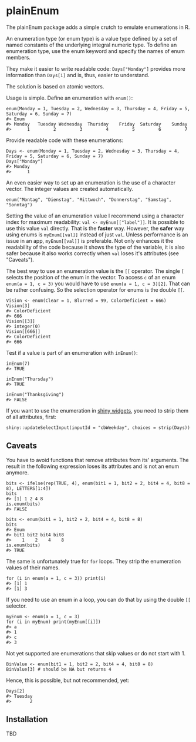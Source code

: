 # plainEnum

The plainEnum package adds a simple crutch to emulate enumerations in R. 

An enumeration type (or enum type) is a value type defined by a set of named constants of the underlying integral numeric type. To define an enumeration type, use the enum keyword and specify the names of enum members.

They make it easier to write readable code: `Days["Monday"]` provides more information than `Days[1]` and is, thus, easier to understand.


The solution is based on atomic vectors.

Usage is simple. Define an enumeration with `enum()`:

```r-lang
enum(Monday = 1, Tuesday = 2, Wednesday = 3, Thursday = 4, Friday = 5, Saturday = 6, Sunday = 7)
#> Enum 
#> Monday   Tuesday Wednesday  Thursday    Friday  Saturday    Sunday 
#>      1         2         3         4         5         6         7 
```

Provide readable code with these enumerations:
```r-lang
Days <- enum(Monday = 1, Tuesday = 2, Wednesday = 3, Thursday = 4, Friday = 5, Saturday = 6, Sunday = 7)
Days["Monday"]
#> Monday 
#>      1
```

An even easier way to set up an enumeration is the use of a character vector. The integer values are created automatically.
```r-lang
enum("Montag", "Dienstag", "Mittwoch", "Donnerstag", "Samstag", "Sonntag")
```


Setting the value of an enumeration value I recommend using a character index for maximum readability: `val <- myEnum[["label"]]`. It is possible to use this value `val` directly. That is the **faster** way. However, the **safer** way using enums is `myEnum[[val]]` instead of just `val`. Unless performance is an issue in an app, `myEnum[[val]]` is preferable. Not only enhances it the readability of the code because it shows the type of the variable, it is also safer because it also works correctly when `val` loses it's attributes (see "Caveats").


The best way to use an enumeration value is the `[[` operator. The single `[` selects the position of the enum in the vector. To access `c` of an enum `enum(a = 1, c = 3)` you would have to use `enum(a = 1, c = 3)[2]`. That can be rather confusing. So the selection operator for enums is the double `[[`. 

```r-lang
Vision <- enum(Clear = 1, Blurred = 99, ColorDeficient = 666)
Vision[3]
#> ColorDeficient
#> 666
Vision[[3]] 
#> integer(0)
Vision[[666]]
#> ColorDeficient
#> 666
```



Test if a value is part of an enumeration with `inEnum()`:

```r-lang
inEnum(7)
#> TRUE

inEnum("Thursday")
#> TRUE

inEnum("Thanksgiving")
#> FALSE
```


If you want to use the enumeration in [shiny widgets](https://shiny.rstudio.com/), you need to strip them of all attributes, first:
```r-lang
shiny::updateSelectInput(inputId = "cbWeekday", choices = strip(Days))
```

## Caveats

You have to avoid functions that remove attributes from its' arguments. The result in the following expression loses its attributes and is not an enum anymore.

```r-lang
bits <- ifelse(rep(TRUE, 4), enum(bit1 = 1, bit2 = 2, bit4 = 4, bit8 = 8), LETTERS[1:4])
bits
#> [1] 1 2 4 8
is.enum(bits)
#> FALSE

bits <- enum(bit1 = 1, bit2 = 2, bit4 = 4, bit8 = 8)
bits
#> Enum 
#> bit1 bit2 bit4 bit8 
#>    1    2    4    8
is.enum(bits)
#> TRUE
```

The same is unfortunately true for `for` loops. They strip the enumeration values of their names.
```r-lang
for (i in enum(a = 1, c = 3)) print(i)
#> [1] 1
#> [1] 3
```

If you need to use an enum in a loop, you can do that by using the double `[[` selector.

```r-lang
myEnum <- enum(a = 1, c = 3)
for (i in myEnum) print(myEnum[[i]])
#> a
#> 1
#> c
#> 3
```



Not yet supported are enumerations that skip values or do not start with 1.
```r-lang
BinValue <- enum(bit1 = 1, bit2 = 2, bit4 = 4, bit8 = 8)
BinValue[3] # should be NA but returns 4
```

Hence, this is possible, but not recommended, yet:
```r-lang
Days[2]
#> Tuesday 
#>       2 
```

## Installation

TBD
